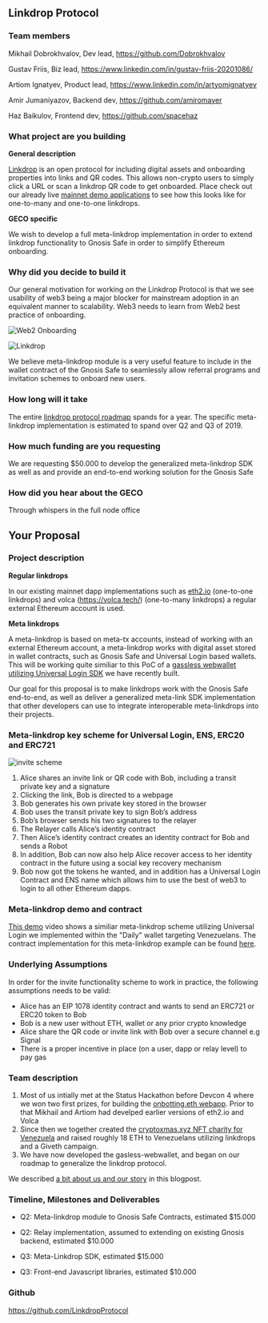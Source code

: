 
## Linkdrop Protocol

### Team members 

Mikhail Dobrokhvalov,
Dev lead,
https://github.com/Dobrokhvalov

Gustav Friis,
Biz lead,
https://www.linkedin.com/in/gustav-friis-20201086/

Artiom Ignatyev,
Product lead,
https://www.linkedin.com/in/artyomignatyev

Amir Jumaniyazov,
Backend dev,
https://github.com/amiromayer

Haz Baikulov,
Frontend dev,
https://github.com/spacehaz


### What project are you building 

**General description**

[Linkdrop](https://linkdrop.org/) is an open protocol for including digital assets and onboarding properties into links and QR codes. This allows non-crypto users to simply click a URL or scan a linkdrop QR code to get onboarded. Place check out our already live [mainnet demo applications](https://linkdrop.org/demo/) to see how this looks like for one-to-many and one-to-one linkdrops.

**GECO specific**

We wish to develop a full meta-linkdrop implementation in order to extend linkdrop functionality to Gnosis Safe in order to simplify Ethereum onboarding.

### Why did you decide to build it 

Our general motivation for working on the Linkdrop Protocol is that we see usability of web3 being a major blocker for mainstream adoption in an equivalent manner to scalability. Web3 needs to learn from Web2 best practice of onboarding.


![Web2 Onboarding](https://i.imgur.com/ruiWXd9.png)

![Linkdrop](https://i.imgur.com/SOlmvZs.png)


We believe meta-linkdrop module is a very useful feature to include in the wallet contract of the Gnosis Safe to seamlessly allow referral programs and invitation schemes to onboard new users.

### How long will it take 

The entire  [linkdrop protocol roadmap](https://github.com/LinkdropProtocol/Proposal-Paper/blob/master/README.md) spands for a year. The specific meta-linkdrop implementation is estimated to spand over Q2 and Q3 of 2019.

### How much funding are you requesting  
We are requesting $50.000 to develop the generalized meta-linkdrop SDK as well as and provide an end-to-end working solution for the Gnosis Safe

### How did you hear about the GECO

Through whispers in the full node office

## Your Proposal 
### Project description

**Regular linkdrops**

In our existing mainnet dapp implementations such as [eth2.io](https://eth2.io/) (one-to-one linkdrops) and volca (https://volca.tech/) (one-to-many linkdrops) a regular external Ethereum account is used.

**Meta linkdrops**

A meta-linkdrop is based on meta-tx accounts, instead of working with an external Ethereum account, a meta-linkdrop works with digital asset stored in wallet contracts, such as Gnosis Safe and Universal Login based wallets.
This will be working quite similiar to this PoC of a [gassless webwallet utilizing Universal Login SDK](https://github.com/LinkdropProtocol/Gasless-Webwallet) we have recently built. 

Our goal for this proposal is to make linkdrops work with the Gnosis Safe end-to-end, as well as deliver a generalized meta-link SDK implementation that other developers can use to integrate interoperable meta-linkdrops into their projects.


### Meta-linkdrop key scheme for Universal Login, ENS, ERC20 and ERC721 

![invite scheme](https://user-images.githubusercontent.com/18598519/48316096-10f8ab00-e5df-11e8-89f0-63a0397c904c.png)

1. Alice shares an invite link or QR code with Bob, including a transit private key and a signature
1. Clicking the link, Bob is directed to a webpage
2. Bob generates his own private key stored in the browser
3. Bob uses the transit private key to sign Bob’s address
4. Bob’s browser sends his two signatures to the relayer 
5. The Relayer calls Alice’s identity contract
6. Then Alice’s identity contract creates an identity contract for Bob and sends a Robot
7. In addition, Bob can now also help Alice recover access to her identity contract in the future using a social key recovery mechanism
8. Bob now got the tokens he wanted, and in addition has a Universal Login Contract and ENS name which allows him to use the best of web3 to login to all other Ethereum dapps.

### Meta-linkdrop demo and contract

[This demo](https://screencast-o-matic.com/watch/cqeblx0k7e) video shows a similiar meta-linkdrop scheme utilizing Universal Login we implemented within the "Daily" wallet targeting Venezuelans. The contract implementation for this meta-linkdrop example can be found [here](https://gist.github.com/Dobrokhvalov/00e2bbca13a1378636fa5a400bd692f5#file-invitelink-sol).



### Underlying Assumptions

In order for the invite functionality scheme to work in practice, the following assumptions needs to be valid: 

- Alice has an EIP 1078 identity contract and wants to send an ERC721 or ERC20 token to Bob
- Bob is a new user without ETH, wallet or any prior crypto knowledge
- Alice share the QR code or invite link with Bob over a secure channel e.g Signal
- There is a proper incentive in place (on a user, dapp or relay level) to pay gas


### Team description

1. Most of us intially met at the Status Hackathon before Devcon 4 where we won two first prizes, for building the [onbotting.eth webapp](https://www.youtube.com/watch?v=K67dOixMBWI&t=). Prior to that Mikhail and Artiom had develped earlier versions of eth2.io and Volca 
2. Since then we together created the [cryptoxmas.xyz NFT charity for Venezuela](https://cryptoxmas.xyz/) and raised roughly 18 ETH to Venezuelans utilizing linkdrops and a Giveth campaign.
3. We have now developed the gasless-webwallet, and began on our roadmap to generalize the linkdrop protocol. 

We described [a bit about us and our story](https://medium.com/@Gfriiis/linkdrops-an-open-source-standard-for-invite-digital-asset-links-on-ethereum-29f34b3fa5ec) in this blogpost.


### Timeline, Milestones and Deliverables


- Q2: Meta-linkdrop module to Gnosis Safe Contracts, estimated $15.000

- Q2: Relay implementation, assumed to extending on existing Gnosis backend, estimated $10.000

- Q3: Meta-Linkdrop SDK, estimated $15.000 

- Q3: Front-end Javascript libraries, estimated $10.000 

### Github

https://github.com/LinkdropProtocol
